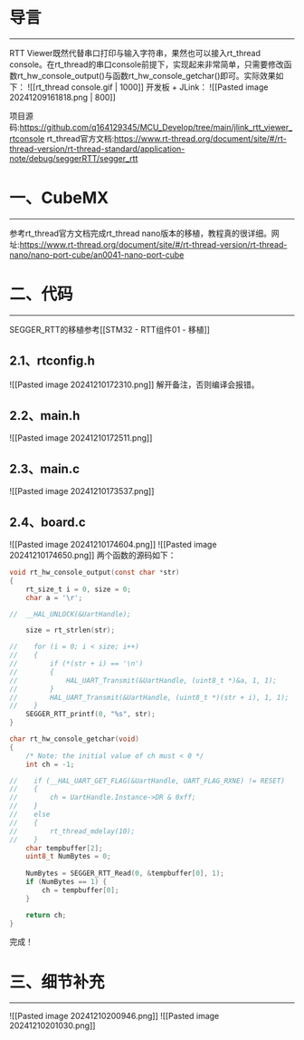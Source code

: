 # 导言
---
RTT Viewer既然代替串口打印与输入字符串，果然也可以接入rt_thread console。在rt_thread的串口console前提下，实现起来非常简单，只需要修改函数rt_hw_console_output()与函数rt_hw_console_getchar()即可。实际效果如下：
![[rt_thread console.gif | 1000]]
开发板 + JLink：
![[Pasted image 20241209161818.png | 800]]

项目源码:https://github.com/q164129345/MCU_Develop/tree/main/jlink_rtt_viewer_rtconsole
rt_thread官方文档:https://www.rt-thread.org/document/site/#/rt-thread-version/rt-thread-standard/application-note/debug/seggerRTT/segger_rtt

# 一、CubeMX
---
参考rt_thread官方文档完成rt_thread nano版本的移植，教程真的很详细。网址:https://www.rt-thread.org/document/site/#/rt-thread-version/rt-thread-nano/nano-port-cube/an0041-nano-port-cube

# 二、代码
---
SEGGER_RTT的移植参考[[STM32 - RTT组件01 - 移植]]
## 2.1、rtconfig.h
![[Pasted image 20241210172310.png]]
解开备注，否则编译会报错。

## 2.2、main.h
![[Pasted image 20241210172511.png]]
## 2.3、main.c
![[Pasted image 20241210173537.png]]
## 2.4、board.c
![[Pasted image 20241210174604.png]]
![[Pasted image 20241210174650.png]]
两个函数的源码如下：
```c
void rt_hw_console_output(const char *str)
{
    rt_size_t i = 0, size = 0;
    char a = '\r';

//  __HAL_UNLOCK(&UartHandle);

    size = rt_strlen(str);

//    for (i = 0; i < size; i++)
//    {
//        if (*(str + i) == '\n')
//        {
//            HAL_UART_Transmit(&UartHandle, (uint8_t *)&a, 1, 1);
//        }
//        HAL_UART_Transmit(&UartHandle, (uint8_t *)(str + i), 1, 1);
//    }
    SEGGER_RTT_printf(0, "%s", str);
}

char rt_hw_console_getchar(void)
{
    /* Note: the initial value of ch must < 0 */
    int ch = -1;

//    if (__HAL_UART_GET_FLAG(&UartHandle, UART_FLAG_RXNE) != RESET)
//    {
//        ch = UartHandle.Instance->DR & 0xff;
//    }
//    else
//    {
//        rt_thread_mdelay(10);
//    }
    char tempbuffer[2];
    uint8_t NumBytes = 0;
    
    NumBytes = SEGGER_RTT_Read(0, &tempbuffer[0], 1);
    if (NumBytes == 1) {
        ch = tempbuffer[0];
    }

    return ch;
}
```
完成！

# 三、细节补充
---
![[Pasted image 20241210200946.png]]
![[Pasted image 20241210201030.png]]